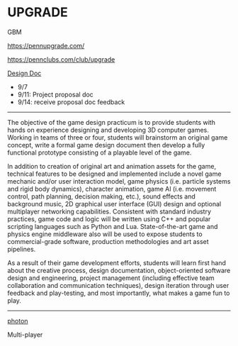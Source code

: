 # UPGRADE

GBM

https://pennupgrade.com/

https://pennclubs.com/club/upgrade

[Design Doc](https://docs.google.com/document/d/19Cnqv7evrCPELC8RHT28efVWH9rHiUNaAy0G3eevFpY/edit)

- 9/7
- 9/11: Project proposal doc
- 9/14: receive proposal doc feedback

---

The objective of the game design practicum is to provide students with hands on experience designing and developing 3D computer games. Working in teams of three or four, students will brainstorm an original game concept, write a formal game design document then develop a fully functional prototype consisting of a playable level of the game. 

In addition to creation of original art and animation assets for the game, technical features to be designed and implemented include a novel game mechanic and/or user interaction model, game physics (i.e. particle systems and rigid body dynamics), character animation, game AI (i.e. movement control, path planning, decision making, etc.), sound effects and background music, 2D graphical user interface (GUI) design and optional multiplayer networking capabilities. Consistent with standard industry practices, game code and logic will be written using C++ and popular scripting languages such as Python and Lua. State-of-the-art game and physics engine middleware also will be used to expose students to commercial-grade software, production methodologies and art asset pipelines. 

As a result of their game development efforts, students will learn first hand about the creative process, design documentation, object-oriented software design and engineering, project management (including effective team collaboration and communication techniques), design iteration through user feedback and play-testing, and most importantly, what makes a game fun to play.

---

[photon](https://doc.photonengine.com/zh-cn/fusion/current/fusion-intro)

Multi-player